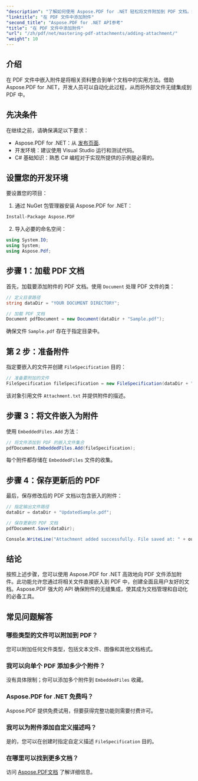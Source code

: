 ```yaml
---
"description": "了解如何使用 Aspose.PDF for .NET 轻松将文件附加到 PDF 文档。按照我们的分步指南，使用嵌入文件增强 PDF 功能。"
"linktitle": "在 PDF 文件中添加附件"
"second_title": "Aspose.PDF for .NET API参考"
"title": "在 PDF 文件中添加附件"
"url": "/zh/pdf/net/mastering-pdf-attachments/adding-attachment/"
"weight": 10
---
```


## 介绍  

在 PDF 文件中嵌入附件是将相关资料整合到单个文档中的实用方法。借助 Aspose.PDF for .NET，开发人员可以自动化此过程，从而将外部文件无缝集成到 PDF 中。  

## 先决条件  

在继续之前，请确保满足以下要求：  

- Aspose.PDF for .NET：从 [发布页面](https://releases。aspose.com/pdf/net/).  
- 开发环境：建议使用 Visual Studio 运行和测试代码。  
- C# 基础知识：熟悉 C# 编程对于实现所提供的示例是必需的。  

## 设置您的开发环境  

要设置您的项目：  

1. 通过 NuGet 包管理器安装 Aspose.PDF for .NET：  
```bash
Install-Package Aspose.PDF
```  
2. 导入必要的命名空间：  

```csharp
using System.IO;
using System;
using Aspose.Pdf;
``` 

## 步骤 1：加载 PDF 文档  

首先，加载要添加附件的 PDF 文档。使用 `Document` 处理 PDF 文件的类：  

```csharp
// 定义目录路径
string dataDir = "YOUR DOCUMENT DIRECTORY";

// 加载 PDF 文档
Document pdfDocument = new Document(dataDir + "Sample.pdf");
```  

确保文件 `Sample.pdf` 存在于指定目录中。  

## 第 2 步：准备附件  

指定要嵌入的文件并创建 `FileSpecification` 目的：  

```csharp
// 准备要附加的文件
FileSpecification fileSpecification = new FileSpecification(dataDir + "Attachment.txt", "Description of the attached file");
```  

该对象引用文件 `Attachment.txt` 并提供附件的描述。  

## 步骤 3：将文件嵌入为附件  

使用 `EmbeddedFiles.Add` 方法：  

```csharp
// 将文件添加到 PDF 的嵌入文件集合
pdfDocument.EmbeddedFiles.Add(fileSpecification);
```  

每个附件都存储在 `EmbeddedFiles` 文件的收集。  

## 步骤 4：保存更新后的 PDF  

最后，保存修改后的 PDF 文档以包含嵌入的附件：  

```csharp
// 指定输出文件路径
dataDir = dataDir + "UpdatedSample.pdf";

// 保存更新的 PDF 文档
pdfDocument.Save(dataDir);

Console.WriteLine("Attachment added successfully. File saved at: " + outputFile);
```  

## 结论  

按照上述步骤，您可以使用 Aspose.PDF for .NET 高效地向 PDF 文件添加附件。此功能允许您通过将相关文件直接嵌入到 PDF 中，创建全面且用户友好的文档。Aspose.PDF 强大的 API 确保附件的无缝集成，使其成为文档管理和自动化的必备工具。  

## 常见问题解答  

### 哪些类型的文件可以附加到 PDF？  
您可以附加任何文件类型，包括文本文件、图像和其他文档格式。  

### 我可以向单个 PDF 添加多少个附件？  
没有具体限制；你可以添加多个附件到 `EmbeddedFiles` 收藏。  

### Aspose.PDF for .NET 免费吗？  
Aspose.PDF 提供免费试用，但要获得完整功能则需要付费许可。  

### 我可以为附件添加自定义描述吗？  
是的，您可以在创建时指定自定义描述 `FileSpecification` 目的。  

### 在哪里可以找到更多文档？  
访问 [Aspose.PDF文档](https://reference.aspose.com/pdf/net/) 了解详细信息。